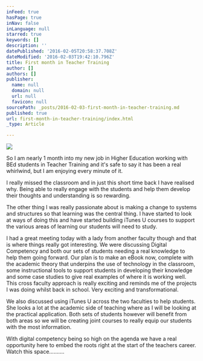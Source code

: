 ```yaml
---
inFeed: true
hasPage: true
inNav: false
inLanguage: null
starred: true
keywords: []
description: ''
datePublished: '2016-02-05T20:58:37.708Z'
dateModified: '2016-02-03T19:42:10.796Z'
title: First month in Teacher Training
author: []
authors: []
publisher:
  name: null
  domain: null
  url: null
  favicon: null
sourcePath: _posts/2016-02-03-first-month-in-teacher-training.md
published: true
url: first-month-in-teacher-training/index.html
_type: Article

---
```

![](https://the-grid-user-content.s3-us-west-2.amazonaws.com/f1c693dd-a2a7-4f01-8501-f2ddd4675ece.jpg)

So I am nearly 1 month into my new job in Higher Education working with BEd students in Teacher Training and it's safe to say it has been a real whirlwind, but I am enjoying every minute of it.

I really missed the classroom and in just this short time back I have realised why.  Being able to really engage with the students and help them develop their thoughts and understanding is so rewarding.

The other thing I was really passionate about is making a change to systems and structures so that learning was the central thing.  I have started to look at ways of doing this and have started building iTunes U courses to support the various areas of learning our students will need to study.

I had a great meeting today with a lady from another faculty though and that is where things really got interesting.  We were discussing Digital Competency and both our sets of students needing a real knowledge to help them going forward.  Our plan is to make an eBook now, complete with the academic theory that underpins the use of technology in the classroom, some instructional tools to support students in developing their knowledge and some case studies to give real examples of where it is working well.  This cross faculty approach is really exciting and reminds me of the projects I was doing whilst back in school.  Very exciting and transformational.

We also discussed using iTunes U across the two faculties to help students.  She looks a lot at the academic side of teaching where as I will be looking at the practical application.  Both sets of students however will benefit from both areas so we will be creating joint courses to really equip our students with the most information.

With digital competency being so high on the agenda we have a real opportunity here to embed the roots right at the start of the teachers career.  Watch this space..........